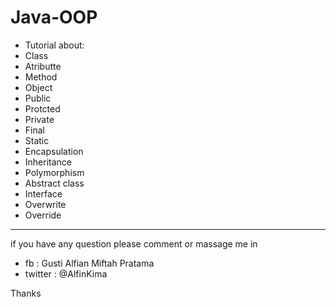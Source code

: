 # Java-OOP

* Tutorial about:
* Class
* Atributte
* Method
* Object
* Public
* Protcted
* Private
* Final
* Static
* Encapsulation
* Inheritance
* Polymorphism
* Abstract class
* Interface
* Overwrite
* Override

----
if you have any question please comment or massage me in
* fb      : Gusti Alfian Miftah Pratama
* twitter : @AlfinKima

Thanks
